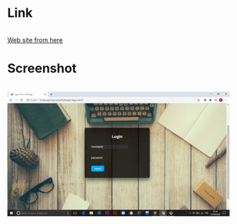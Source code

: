 # Link 
<br>
<a href="https://yadoundouaa.github.io/login/">Web site from here <br> </a> 

# Screenshot
<br>
<img src="screenshot\Capture.PNG">